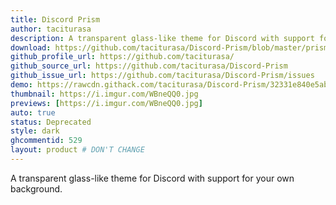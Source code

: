 ```yaml
---
title: Discord Prism
author: taciturasa
description: A transparent glass-like theme for Discord with support for your own background.
download: https://github.com/taciturasa/Discord-Prism/blob/master/prism.css
github_profile_url: https://github.com/taciturasa/
github_source_url: https://github.com/taciturasa/Discord-Prism
github_issue_url: https://github.com/taciturasa/Discord-Prism/issues
demo: https://rawcdn.githack.com/taciturasa/Discord-Prism/32331e840e5abb9b81f00ce8aaedcfb0f3ec87aa/prism.css
thumbnail: https://i.imgur.com/WBneQQ0.jpg
previews: [https://i.imgur.com/WBneQQ0.jpg]
auto: true
status: Deprecated
style: dark
ghcommentid: 529
layout: product # DON'T CHANGE
---
```

A transparent glass-like theme for Discord with support for your own background.